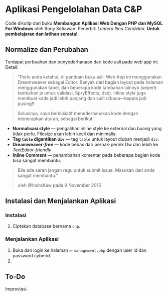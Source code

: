 # Aplikasi Pengelolahan Data C&P
Code dikutip dari buku **Membangun Aplikasi Web Dengan PHP dan MySQL For Windows** oleh Rony Setiawan. Penerbit: _Lentera Ilmu Cendekia_. **Untuk pembelajaran dan latihan semata!**

## Normalize dan Perubahan
Terdapat perbuahan dan penyederhanaan dari kode asli pada web app ini. Detail:
>"Perlu anda ketahui, di panduan buku asli: Web App ini menggunakan Dreamweaver sebagai Editor. Banyak dari bagian layout pada halaman menggunakan tabel, dan beberapa kode tambahan lainnya (seperti: tambahan js untuk validasi, SpryEffects, dsb). Inline style juga membuat kode jadi lebih panjang dan sulit dibaca―kepala jadi pusing!!

>Solusinya, saya berinisiatif menederhanakan kode dengan menerapkan aturan, sebagai berikut:
- **Normalisasi style** ― pengalihan inline style ke external dan buang yang tidak perlu. Filesize akan lebih kecil dan minimalis.
- **Tag `table` digantikan `div`** ― tag `table` untuk layout diubah menjadi `div`.
- **Dreamweaver-_free_** ― kode bebas dari pernak-pernik Dw dan lebih ke _TextEditor-friendly_.
- **Inline Comment** ― penambahan komentar pada beberapa bagian kode bisa sangat membantu.

>Bila ada saran jangan ragu untuk submit issue. Masukan dari anda sangat membantu."

>oleh @IndraKaw pada 9 November 2015

## Instalasi dan Menjalankan Aplikasi
### Instalasi
1. Ciptakan database bernama `cnp`.

### Menjalankan Aplikasi
1. Buka dan login ke halaman `e-management.php` dengan user id dan password cyberid.
2. 

## To-Do
Improviasi.
